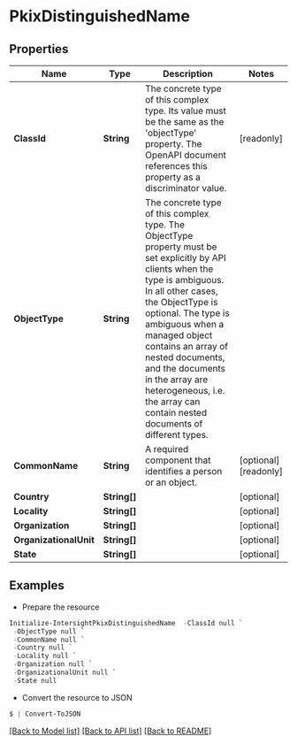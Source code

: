 # PkixDistinguishedName
## Properties

Name | Type | Description | Notes
------------ | ------------- | ------------- | -------------
**ClassId** | **String** | The concrete type of this complex type. Its value must be the same as the &#39;objectType&#39; property. The OpenAPI document references this property as a discriminator value. | [readonly] 
**ObjectType** | **String** | The concrete type of this complex type. The ObjectType property must be set explicitly by API clients when the type is ambiguous. In all other cases, the  ObjectType is optional.  The type is ambiguous when a managed object contains an array of nested documents, and the documents in the array are heterogeneous, i.e. the array can contain nested documents of different types. | 
**CommonName** | **String** | A required component that identifies a person or an object. | [optional] [readonly] 
**Country** | **String[]** |  | [optional] 
**Locality** | **String[]** |  | [optional] 
**Organization** | **String[]** |  | [optional] 
**OrganizationalUnit** | **String[]** |  | [optional] 
**State** | **String[]** |  | [optional] 

## Examples

- Prepare the resource
```powershell
Initialize-IntersightPkixDistinguishedName  -ClassId null `
 -ObjectType null `
 -CommonName null `
 -Country null `
 -Locality null `
 -Organization null `
 -OrganizationalUnit null `
 -State null
```

- Convert the resource to JSON
```powershell
$ | Convert-ToJSON
```

[[Back to Model list]](../README.md#documentation-for-models) [[Back to API list]](../README.md#documentation-for-api-endpoints) [[Back to README]](../README.md)

